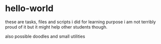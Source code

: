 # hello-world
these are tasks, files and scripts i did for learning purpose
i am not terribly proud of it but it might help other students though.

also possible doodles and small utilities
